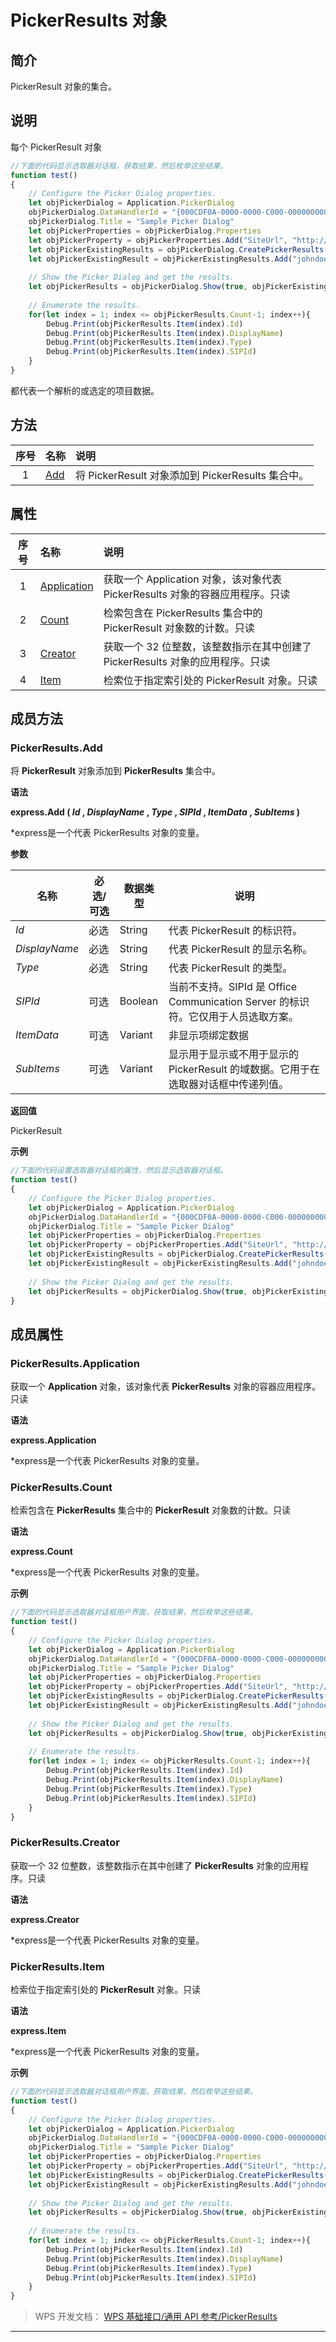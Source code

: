 # PickerResults 对象

## 简介

PickerResult 对象的集合。

## 说明

每个 PickerResult 对象

``` JavaScript
//下面的代码显示选取器对话框，获取结果，然后枚举这些结果。
function test()
{
    // Configure the Picker Dialog properties.
    let objPickerDialog = Application.PickerDialog
    objPickerDialog.DataHandlerId = "{000CDF0A-0000-0000-C000-000000000046}"
    objPickerDialog.Title = "Sample Picker Dialog"
    let objPickerProperties = objPickerDialog.Properties
    let objPickerProperty = objPickerProperties.Add("SiteUrl", "http://my", Application.Enum.msoPickerFieldText)
    let objPickerExistingResults = objPickerDialog.CreatePickerResults()
    let objPickerExistingResult = objPickerExistingResults.Add("johndoe@contoso.com", "John Doe", "User")
     
    // Show the Picker Dialog and get the results.
    let objPickerResults = objPickerDialog.Show(true, objPickerExistingResult)
    
    // Enumerate the results.
    for(let index = 1; index <= objPickerResults.Count-1; index++){
        Debug.Print(objPickerResults.Item(index).Id)
        Debug.Print(objPickerResults.Item(index).DisplayName)
        Debug.Print(objPickerResults.Item(index).Type)
        Debug.Print(objPickerResults.Item(index).SIPId)
    }
}
```

都代表一个解析的或选定的项目数据。

## 方法

| 序号 | 名称                      | 说明                                              |
|:----:|:--------------------------|:--------------------------------------------------|
|  1   | [Add](#PickerResults.Add) | 将 PickerResult 对象添加到 PickerResults 集合中。 |

## 属性

| 序号 | 名称                                      | 说明                                                                          |
|:----:|:------------------------------------------|:------------------------------------------------------------------------------|
|  1   | [Application](#PickerResults.Application) | 获取一个 Application 对象，该对象代表 PickerResults 对象的容器应用程序。只读  |
|  2   | [Count](#PickerResults.Count)             | 检索包含在 PickerResults 集合中的 PickerResult 对象数的计数。只读             |
|  3   | [Creator](#PickerResults.Creator)         | 获取一个 32 位整数，该整数指示在其中创建了 PickerResults 对象的应用程序。只读 |
|  4   | [Item](#PickerResults.Item)               | 检索位于指定索引处的 PickerResult 对象。只读                                  |

## 成员方法

### PickerResults.Add

将 **PickerResult** 对象添加到 **PickerResults** 集合中。

**语法**

**express.Add ( *Id* , *DisplayName* , *Type* , *SIPId* , *ItemData* , *SubItems* )**

\*express是一个代表 PickerResults 对象的变量。

**参数**

| 名称          | 必选/可选 | 数据类型 | 说明                                                                               |
|---------------|-----------|----------|------------------------------------------------------------------------------------|
| *Id*          | 必选      | String   | 代表 PickerResult 的标识符。                                                       |
| *DisplayName* | 必选      | String   | 代表 PickerResult 的显示名称。                                                     |
| *Type*        | 必选      | String   | 代表 PickerResult 的类型。                                                         |
| *SIPId*       | 可选      | Boolean  | 当前不支持。SIPId 是 Office Communication Server 的标识符。它仅用于人员选取方案。  |
| *ItemData*    | 可选      | Variant  | 非显示项绑定数据                                                                   |
| *SubItems*    | 可选      | Variant  | 显示用于显示或不用于显示的 PickerResult 的域数据。它用于在选取器对话框中传递列值。 |

**返回值**

PickerResult

**示例**

``` JavaScript
//下面的代码设置选取器对话框的属性，然后显示选取器对话框。
function test()
{
    // Configure the Picker Dialog properties.
    let objPickerDialog = Application.PickerDialog
    objPickerDialog.DataHandlerId = "{000CDF0A-0000-0000-C000-000000000046}"
    objPickerDialog.Title = "Sample Picker Dialog"
    let objPickerProperties = objPickerDialog.Properties
    let objPickerProperty = objPickerProperties.Add("SiteUrl", "http://my", Application.Enum.msoPickerFieldText)
    let objPickerExistingResults = objPickerDialog.CreatePickerResults()
    let objPickerExistingResult = objPickerExistingResults.Add("johndoe@contoso.com", "John Doe", "User")
     
    // Show the Picker Dialog and get the results.
    let objPickerResults = objPickerDialog.Show(true, objPickerExistingResult)
}
```

## 成员属性

### PickerResults.Application

获取一个 **Application** 对象，该对象代表 **PickerResults** 对象的容器应用程序。只读

**语法**

**express.Application**

\*express是一个代表 PickerResults 对象的变量。

### PickerResults.Count

检索包含在 **PickerResults** 集合中的 **PickerResult** 对象数的计数。只读

**语法**

**express.Count**

\*express是一个代表 PickerResults 对象的变量。

**示例**

``` JavaScript
//下面的代码显示选取器对话框用户界面，获取结果，然后枚举这些结果。
function test()
{
    // Configure the Picker Dialog properties.
    let objPickerDialog = Application.PickerDialog
    objPickerDialog.DataHandlerId = "{000CDF0A-0000-0000-C000-000000000046}"
    objPickerDialog.Title = "Sample Picker Dialog"
    let objPickerProperties = objPickerDialog.Properties
    let objPickerProperty = objPickerProperties.Add("SiteUrl", "http://my", Application.Enum.msoPickerFieldText)
    let objPickerExistingResults = objPickerDialog.CreatePickerResults()
    let objPickerExistingResult = objPickerExistingResults.Add("johndoe@contoso.com", "John Doe", "User")
     
    // Show the Picker Dialog and get the results.
    let objPickerResults = objPickerDialog.Show(true, objPickerExistingResult)
    
    // Enumerate the results.
    for(let index = 1; index <= objPickerResults.Count-1; index++){
        Debug.Print(objPickerResults.Item(index).Id)
        Debug.Print(objPickerResults.Item(index).DisplayName)
        Debug.Print(objPickerResults.Item(index).Type)
        Debug.Print(objPickerResults.Item(index).SIPId)
    }
}
```

### PickerResults.Creator

获取一个 32 位整数，该整数指示在其中创建了 **PickerResults** 对象的应用程序。只读

**语法**

**express.Creator**

\*express是一个代表 PickerResults 对象的变量。

### PickerResults.Item

检索位于指定索引处的 **PickerResult** 对象。只读

**语法**

**express.Item**

\*express是一个代表 PickerResults 对象的变量。

**示例**

``` JavaScript
//下面的代码显示选取器对话框用户界面，获取结果，然后枚举这些结果。
function test()
{
    // Configure the Picker Dialog properties.
    let objPickerDialog = Application.PickerDialog
    objPickerDialog.DataHandlerId = "{000CDF0A-0000-0000-C000-000000000046}"
    objPickerDialog.Title = "Sample Picker Dialog"
    let objPickerProperties = objPickerDialog.Properties
    let objPickerProperty = objPickerProperties.Add("SiteUrl", "http://my", Application.Enum.msoPickerFieldText)
    let objPickerExistingResults = objPickerDialog.CreatePickerResults()
    let objPickerExistingResult = objPickerExistingResults.Add("johndoe@contoso.com", "John Doe", "User")
     
    // Show the Picker Dialog and get the results.
    let objPickerResults = objPickerDialog.Show(true, objPickerExistingResult)
    
    // Enumerate the results.
    for(let index = 1; index <= objPickerResults.Count-1; index++){
        Debug.Print(objPickerResults.Item(index).Id)
        Debug.Print(objPickerResults.Item(index).DisplayName)
        Debug.Print(objPickerResults.Item(index).Type)
        Debug.Print(objPickerResults.Item(index).SIPId)
    }
}
```

> WPS 开发文档： [WPS 基础接口/通用 API 参考/PickerResults](https://qn.cache.wpscdn.cn/encs/doc/office_v19/index.htm)

------------------------------------------------------------------------
